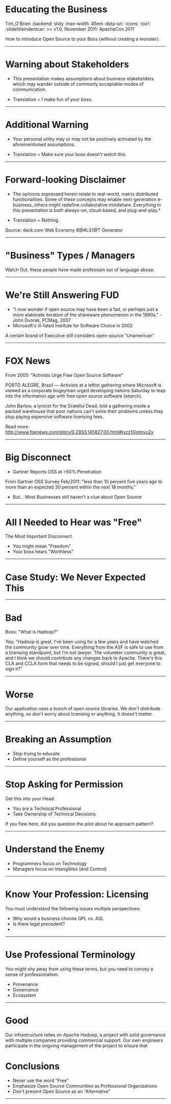 Educating the Business
======================
Tim_O'Brien
:backend:   slidy
:max-width: 45em
:data-uri:
:icons:
:toc!:
:slidetitleindentcar: >>
v1.0, November 2011: ApacheCon 2011

How to introduce Open Source to your Boss (without creating a monster).

---

 
Warning about Stakeholders
========

- This presentation makes assumptions about business stakeholders which may wander outside of commonly acceptable modes of communication.

- Translation = I make fun of your boss.

---
 
Additional Warning
========

- Your personal utility may or may not be positively activated by the aforementioned assumptions.

- Translation = Make sure your boss doesn't watch this.

---

Forward-looking Disclaimer
========

- The opinions expressed herein relate to real-world, matrix distributed functionalities.   Some of these concepts may enable next-generation e-business, others might redefine collaborative mindshare.   Everything in this presentation is both always-on, cloud-based, and plug-and-play.*

- Translation = Nothing.

Source: dack.com Web Economy B@#LS1@T Generator

---

"Business" Types / Managers
========

Watch Out, these people have made profession out of language abuse.

---

We're Still Answering FUD
========

- "I now wonder if open source may have been a fad, or perhaps just a more elaborate iteration of the shareware phenomenon in the 1980s." - John Dvorak, PCMag, 2007
- Microsoft's ill-fated Institute for Software Choice in 2002

A certain brand of Executive still considers open-source "Unamerican"

---

FOX News
========

From 2005: "Activists Urge Free Open Source Software"

PORTO ALEGRE, Brazil —  Activists at a leftist gathering where Microsoft is viewed as a corporate bogeyman urged developing nations Saturday to leap into the information age with free open source software (search).

John Barlow, a lyricist for the Grateful Dead, told a gathering inside a packed warehouse that poor nations can't solve their problems unless they stop paying expensive software licensing fees.

Read more: http://www.foxnews.com/story/0,2933,145827,00.html#ixzz1Oolmvu2y

---
 
Big Disconnect
========

- Gartner Reports OSS at >50% Penetration

From Gartner OSS Survey Feb/2011: "less than 10 percent five years ago to more than an expected 30 percent within the next 18 months."

- But... Most Businesses still haven't a clue about Open Source

--- 
 
 
 All I Needed to Hear was "Free"
========

The Most Important Disconnect

- You might mean "Freedom"
- Your boss hears "Worthless"

---
 
 
Case Study: We Never Expected This
========


---

Bad
========

Boss: "What is Hadoop?"

You: "Hadoop is great, I've been using for a few years and have watched the community grow over time.    Everything from the ASF is safe to use from a licensing standpoint, but I'm not lawyer.  The volunteer community is great, and I think we should contribute any changes back to Apache.   There's this CLA and CCLA form that needs to be signed, should I just get everyone to sign it?"

---

Worse
========

Our application uses a bunch of open source libraries.   We don't distribute anything, so don't worry about licensing or anything.  It doesn't matter.

---
 
 
 Breaking an Assumption
========

- Stop trying to educate
- Define yourself as the professional

---

Stop Asking for Permission
========

Get this into your Head:

- You are a Technical Professional
- Take Ownership of Technical Decisions

If you flew here, did you question the pilot about he approach pattern?

---
 
 Understand the Enemy
========

- Programmers focus on Technology
- Managers focus on Intangibles (and Control)


---
 
 
 Know Your Profession: Licensing
========

You must understand the following issues multiple perspectives:

- Why would a business choose GPL vs. ASL
- Is there legal precedent?
- 

---

Use Professional Terminology
========

You might shy away from using these terms, but you need to convey a sense of professionalism.

- Provenance
- Governance
- Ecosystem

---


Good
=========

Our infrastructure relies on Apache Hadoop, a project with solid governance with multiple companies providing commercial support.   Our own engineers participate in the ongoing management of the project to ensure that 
 
 Conclusions
========

- Never use the word "Free"
- Emphasize Open Source Communities as Professional Organizations
- Don't present Open Source as an "Alternative"


---
 
 
